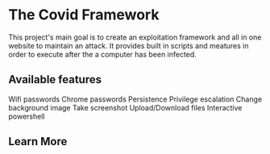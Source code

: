 # The Covid Framework

This project's main goal is to create an exploitation framework and all in one website to maintain an attack.
It provides built in scripts and meatures in order to execute after the a computer has been infected.


## Available features

Wifi passwords
Chrome passwords
Persistence
Privilege escalation
Change background image
Take screenshot 
Upload/Download files
Interactive powershell


## Learn More

